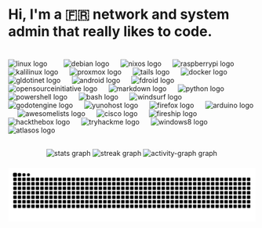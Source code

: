 <h1 align="left">Hi, I'm a 🇫🇷 network and system admin that really likes to code.</h1>

###

<br clear="both">

<div align="left">
  <img src="https://cdn.simpleicons.org/linux/FCC624" height="38" alt="linux logo"  />
  <img width="25" />
  <img src="https://cdn.simpleicons.org/debian/A81D33" height="38" alt="debian logo"  />
  <img width="15" />
  <img src="https://cdn.simpleicons.org/nixos/5277C3" height="38" alt="nixos logo"  />
  <img width="15" />
  <img src="https://cdn.simpleicons.org/raspberrypi/A22846" height="38" alt="raspberrypi logo"  />
  <img width="15" />
  <img src="https://cdn.simpleicons.org/kalilinux/557C94" height="38" alt="kalilinux logo"  />
  <img width="15" />
  <img src="https://cdn.simpleicons.org/proxmox/E57000" height="38" alt="proxmox logo"  />
  <img width="15" />
  <img src="https://cdn.simpleicons.org/tails/56347C" height="38" alt="tails logo"  />
  <img width="15" />
  <img src="https://cdn.simpleicons.org/docker/2496ED" height="38" alt="docker logo"  />
  <img width="15" />
  <img src="https://cdn.simpleicons.org/gldotinet/636363" height="38" alt="gldotinet logo"  />
  <img width="15" />
  <img src="https://cdn.simpleicons.org/android/3DDC84" height="38" alt="android logo"  />
  <img width="15" />
  <img src="https://cdn.simpleicons.org/fdroid/9FE870" height="38" alt="fdroid logo"  />
  <img width="15" />
  <img src="https://cdn.simpleicons.org/opensourceinitiative/3DA639" height="38" alt="opensourceinitiative logo"  />
  <img width="15" />
  <img src="https://cdn.simpleicons.org/markdown/000000" height="38" alt="markdown logo"  />
  <img width="15" />
  <img src="https://cdn.simpleicons.org/python/3776AB" height="38" alt="python logo"  />
  <img width="15" />
  <img src="https://skillicons.dev/icons?i=powershell" height="38" alt="powershell logo"  />
  <img width="15" />
  <img src="https://cdn.simpleicons.org/gnubash/4EAA25" height="38" alt="bash logo"  />
  <img width="15" />
  <img src="https://cdn.simpleicons.org/windsurf/80B3FF" height="38" alt="windsurf logo"  />
  <img width="15" />
  <img src="https://cdn.simpleicons.org/godotengine/478CBF" height="38" alt="godotengine logo"  />
  <img width="15" />
  <img src="https://cdn.jsdelivr.net/gh/devicons/devicon/icons/yunohost/yunohost-original.svg" height="38" alt="yunohost logo"  />
  <img width="15" />
  <img src="https://cdn.simpleicons.org/firefox/FF7139" height="38" alt="firefox logo"  />
  <img width="15" />
  <img src="https://cdn.simpleicons.org/arduino/00979D" height="38" alt="arduino logo"  />
  <img width="15" />
  <img src="https://cdn.simpleicons.org/awesomelists/FC60A8" height="38" alt="awesomelists logo"  />
  <img width="15" />
  <img src="https://cdn.simpleicons.org/cisco/1BA0D7" height="38" alt="cisco logo"  />
  <img width="15" />
  <img src="https://cdn.simpleicons.org/fireship/EB844E" height="38" alt="fireship logo"  />
  <img width="15" />
  <img src="https://cdn.simpleicons.org/hackthebox/9FEF00" height="38" alt="hackthebox logo"  />
  <img width="15" />
  <img src="https://cdn.simpleicons.org/tryhackme/1DA456" height="38" alt="tryhackme logo"  />
  <img width="15" />
  <img src="https://cdn.jsdelivr.net/gh/devicons/devicon/icons/windows8/windows8-original.svg" height="38" alt="windows8 logo"  />
  <img width="15" />
  <img src="https://cdn.simpleicons.org/atlasos/1A91FF" height="38" alt="atlasos logo"  />
  <img width="15" />
</div>

###

<h2 align="left"></h2>

###

<div align="center">
  <img src="https://github-readme-stats.vercel.app/api?username=Coockiepickle&hide_title=false&hide_rank=false&show_icons=true&include_all_commits=true&count_private=true&disable_animations=false&theme=blue-green&locale=en&hide_border=false" height="145" alt="stats graph"  />
  <img src="https://streak-stats.demolab.com?user=Coockiepickle&locale=en&mode=daily&theme=dracula&hide_border=false&border_radius=8&date_format=j%20M%5B%20Y%5D" height="144" alt="streak graph"  />
  <img src="https://github-readme-activity-graph.vercel.app/graph?username=Coockiepickle&theme=redical&area=true&hide_border=false&radius=16" height="251" alt="activity-graph graph"  />
</div>

###

<img src="https://raw.githubusercontent.com/Coockiepickle/Coockiepickle/output/snake.svg" alt="Snake animation" />

###
